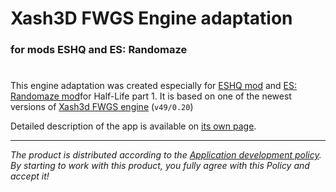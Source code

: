 # Xash3D FWGS Engine adaptation
### for mods **ESHQ** and **ES: Randomaze**

#

This engine adaptation was created especially for [ESHQ mod](https://moddb.com/mods/eshq)
and [ES: Randomaze mod](https://moddb.com/mods/esrm)for Half-Life part 1.
It is based on one of the newest versions of [Xash3d FWGS engine](https://github.com/FWGS/xash3d-fwgs) (`v49/0.20`)

Detailed description of the app is available on [its own page](https://adslbarxatov.github.io/Xash3d-FWGS-for-ESHQ).

---

*The product is distributed according to the [Application development policy](https://adslbarxatov.github.io/ADP).
By starting to work with this product, you fully agree with this Policy and accept it!*
